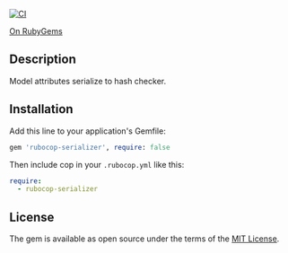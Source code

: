 [![CI](https://github.com/solar05/rubocop-serializer/actions/workflows/main.yml/badge.svg)](https://github.com/solar05/rubocop-serializer/actions/workflows/main.yml)

[On RubyGems](https://rubygems.org/gems/rubocop-serializer)

## Description

Model attributes serialize to hash checker.

## Installation

Add this line to your application's Gemfile:

```ruby
gem 'rubocop-serializer', require: false
```
Then include cop in your `.rubocop.yml` like this:
```YAML
require:
  - rubocop-serializer
```

## License

The gem is available as open source under the terms of the [MIT License](https://opensource.org/licenses/MIT).
